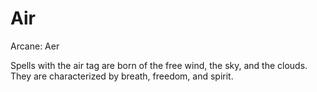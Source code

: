 # Air

Arcane: Aer

Spells with the air tag are born of the free wind, the sky, and the clouds. They are characterized by breath, freedom, and spirit. 